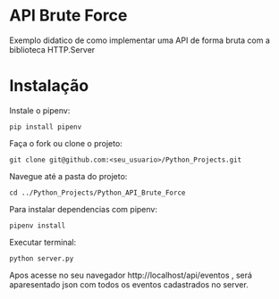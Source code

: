 # API Brute Force

Exemplo didatico de como implementar uma API de forma bruta com a biblioteca HTTP.Server

# Instalação

Instale o pipenv:

```
pip install pipenv
```

Faça o fork ou clone o projeto:
```
git clone git@github.com:<seu_usuario>/Python_Projects.git
```

Navegue até a pasta do projeto:
```
cd ../Python_Projects/Python_API_Brute_Force
```

Para instalar dependencias com pipenv:
```
pipenv install
```

Executar terminal:
```
python server.py
```
Apos acesse no seu navegador http://localhost/api/eventos , será aparesentado json com todos os eventos cadastrados no server. 

